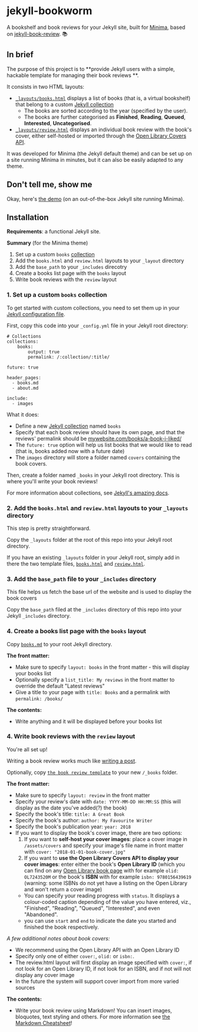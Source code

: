 
# jekyll-bookworm

A bookshelf and book reviews for your Jekyll site, built for [Minima](https://github.com/jekyll/minima), based on [jekyll-book-review](https://github.com/robinmetral/jekyll-book-review). 📚

## In brief

The purpose of this project is to **provide Jekyll users with a simple, hackable template for managing their book reviews **.

It consists in two HTML layouts:

 - [`_layouts/books.html`](https://github.com/subhodeeps/jekyll-bookworm/blob/master/_layouts/books.html) displays a list of books (that is, a virtual bookshelf) that belong to a custom [Jekyll collection](https://jekyllrb.com/docs/collections/)
   - The books are sorted according to the year (specified by the user).
   - The books are further categorised as **Finished**, **Reading**, **Queued**, **Interested**, **Uncategorised**.
 - [`_layouts/review.html`](https://github.com/subhodeeps/jekyll-bookworm/blob/master/_layouts/review.html) displays an individual book review with the book's cover, either self-hosted or imported through the [Open Library Covers API](https://openlibrary.org/dev/docs/api/covers).

It was developed for Minima (the Jekyll default theme) and can be set up on a site running Minima in minutes, but it can also be easily adapted to any theme.


## Don't tell me, show me

Okay, here's [the demo](https://subhodeeps.github.io/jekyll-bookworm/) (on an out-of-the-box Jekyll site running Minima).


## Installation

**Requirements**: a functional Jekyll site.

**Summary** (for the Minima theme)

 1. Set up a custom `books` [collection](https://jekyllrb.com/docs/collections/)
 2. Add the `books.html` and `review.html` layouts to your `_layout` directory
 3. Add the `base_path` to your `_includes` direcotry
 4. Create a books list page with the `books` layout
 5. Write book reviews with the `review` layout

### 1. Set up a custom `books` collection

To get started with custom collections, you need to set them up in your [Jekyll configuration file](https://jekyllrb.com/docs/configuration/).

First, copy this code into your `_config.yml` file in your Jekyll root directory:

```
# Collections
collections:
    books:
        output: true
        permalink: /:collection/:title/

future: true

header_pages:
  - books.md
  - about.md

include:
  - images
```

What it does:
 - Define a new [Jekyll collection](https://jekyllrb.com/docs/collections/) named `books`
 - Specify that each book review should have its own page, and that the reviews' permalink should be [mywebsite.com/books/a-book-i-liked/](https://subhodeeps.github.io/jekyll-bookworm/books/kafka-0n-the-shore/)
 - The `future: true` option will help us list books that we would like to read (that is, books added now with a future date)
 - The `images` directory will store a folder named `covers` containing the book covers.

Then, create a folder named `_books` in your Jekyll root directory. This is where you'll write your book reviews!

For more information about collections, see [Jekyll's amazing docs](https://jekyllrb.com/docs/collections/).

### 2. Add the `books.html` and `review.html` layouts to your `_layouts` directory

This step is pretty straightforward.

Copy the `_layouts` folder at the root of this repo into your Jekyll root directory.

If you have an existing `_layouts` folder in your Jekyll root, simply add in there the two template files, [`books.html`](https://github.com/subhodeeps/jekyll-bookworm/blob/master/_layouts/books.html) and [`review.html`](https://github.com/subhodeeps/jekyll-bookworm/blob/master/_layouts/review.html).

### 3. Add the `base_path` file to your `_includes` directory

This file helps us fetch the base url of the website and is used to display the book covers

Copy the `base_path` filed at the `_includes` directory of this repo into your Jekyll `_includes` directory.


### 4. Create a books list page with the `books` layout

Copy [`books.md`](https://github.com/subhodeeps/jekyll-bookworm/blob/master/books.md) to your root Jekyll directory.

**The front matter:**
 - Make sure to specify `layout: books` in the front matter - this will display your books list
 - Optionally specify a `list_title: My reviews` in the front matter to override the default "Latest reviews"
 - Give a title to your page with `title: Books` and a permalink with `permalink: /books/`

**The contents:**
 - Write anything and it will be displayed before your books list

### 4. Write book reviews with the `review` layout

You're all set up!

Writing a book review works much like [writing a post](https://jekyllrb.com/docs/posts/).

Optionally, copy [`the book review template`](https://github.com/subhodeeps/jekyll-bookworm/blob/master/_books/2018-01-01-book.title.md) to your new `/_books` folder.

**The front matter:**
 - Make sure to specify `layout: review` in the front matter
 - Specify your review's date with `date: YYYY-MM-DD HH:MM:SS` (this will display as the date you've added(?) the book)
 - Specify the book's title: `title: A Great Book`
 - Specify the book's author: `author: My Favourite Writer`
 - Specify the book's publication year: `year: 2018`
 - If you want to display the book's cover image, there are two options:
   1. If you want to **self-host your cover images**: place a cover image in `/assets/covers` and specify your image's file name in front matter with `cover: "2018-01-01-book-cover.jpg"`
   2. If you want to **use the Open Library Covers API to display your cover images**: enter either the book's **Open Library ID** (which you can find on any [Open Library book page](https://openlibrary.org/books/OL7243520M/Strange_case_of_Dr._Jekyll_and_Mr._Hyde.) with for example `olid: OL7243520M` or the book's **ISBN** with for example `isbn: 9780156439619` (warning: some ISBNs do not yet have a listing on the Open Library and won't return a cover image)
   - You can specify your reading progress with `status`. It displays a colour-coded caption depending of the value you have entered, viz., "Finished", "Reading", "Queued", "Interested", and even "Abandoned".
   - you can use `start` and `end` to indicate the date you started and finished the book respectively.

*A few additional notes about book covers:*
 - We recommend using the Open Library API with an Open Library ID
 - Specify only one of either `cover:`, `olid:` or `isbn:`.
 - The review.html layout will first display an image specified with `cover:`, if not look for an Open Library ID, if not look for an ISBN, and if not will not display any cover image
 - In the future the system will support cover import from more varied sources

**The contents:**
 - Write your book review using Markdown! You can insert images, bloquotes, text styling and others. For more information see [the Markdown Cheatsheet](https://github.com/adam-p/markdown-here/wiki/Markdown-Cheatsheet)!
